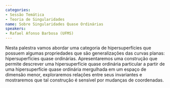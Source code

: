 ```yaml
---
categories:
- Sessão Temática
- Teoria de Singularidades
name: Sobre Singularidades Quase Ordinárias
speakers:
- Rafael Afonso Barbosa (UFMS)
---
```


Nesta palestra vamos abordar uma categoria de hipersuperfícies que possuem algumas propriedades que são generalizações das curvas planas: hipersuperfícies quase ordinárias. Apresentaremos uma construção que permite descrever uma hipersuperfície quase ordinária particular a partir de uma hipersuperfície quase ordinária mergulhada em um espaço de dimensão menor, exploraremos relações entre seus invariantes e mostraremos que tal construção é sensível por mudanças de coordenadas.